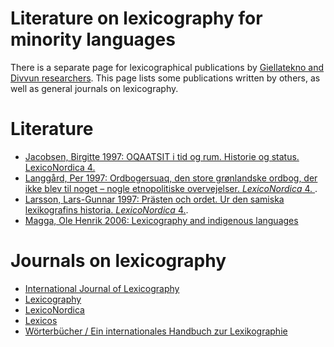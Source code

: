 Literature on lexicography for minority languages
==================

There is a separate page for lexicographical publications by [Giellatekno and Divvun researchers](http://giellatekno.uit.no/lexpublications.html). This page lists some publications written by others, as well as general journals on lexicography.

# Literature

- [Jacobsen, Birgitte 1997: OQAATSIT i tid og rum. Historie og status. LexicoNordica 4.](https://tidsskrift.dk/lexn/issue/view/2305/118) 
- [Langgård, Per 1997: Ordbogersuaq, den store grønlandske ordbog, der ikke blev til noget – nogle etnopolitiske overvejelser. *LexicoNordica* 4. ](https://tidsskrift.dk/lexn/article/view/18885).  
- [Larsson, Lars-Gunnar 1997: Prästen och ordet. Ur den samiska lexikografins historia. *LexicoNordica* 4.](https://tidsskrift.dk/lexn/issue/view/2305/118). 
- [Magga, Ole Henrik 2006: Lexicography and indigenous languages](https://www.google.com/url?sa=t&rct=j&q=&esrc=s&source=web&cd=&ved=2ahUKEwjN1uCj6s6EAxW0FxAIHdZkBUMQFnoECBEQAQ&url=https%3A%2F%2Fwww.euralex.org%2Felx_proceedings%2FEuralex2012%2Fpp3-18%2520Magga.pdf&usg=AOvVaw09qnLfcmFGeTyxsGm_EpAs&opi=89978449)



# Journals on lexicography

- [International Journal of Lexicography](https://academic.oup.com/ijl)
- [Lexicography](https://journal.equinoxpub.com/lexi)
- [LexicoNordica](https://tidsskrift.dk/lexn)
- [Lexicos](https://lexikos.journals.ac.za/pub)
- [Wörterbücher / Ein internationales Handbuch zur Lexikographie](https://www.degruyter.com/serial/hskwb-b/html?lang=de#volumes)

